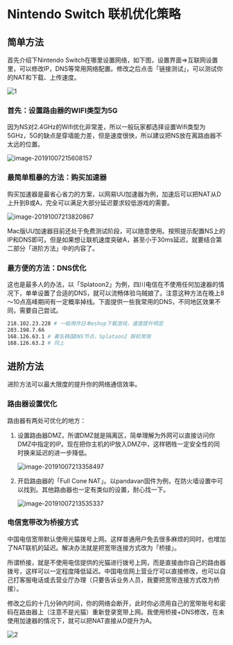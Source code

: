 # Nintendo Switch 联机优化策略


## 简单方法

首先介绍下Nintendo Switch在哪里设置网络，如下图，设置界面=>互联网设置里，可以修改IP，DNS等常用网络配置。修改之后点击「链接测试」，可以测试你的NAT和下载、上传速度。 

![1](https://tva1.sinaimg.cn/large/006y8mN6gy1g7pz8xft9ej31i30u0ng9.jpg)



### 首先：设置路由器的WIFI类型为5G

因为NS对2.4GHz的Wifi优化非常差，所以一般玩家都选择设置Wifi类型为5GHz，5G的缺点是穿墙能力差，但是速度很快，所以建议把NS放在离路由器不太远的位置。

![image-20191007215608157](https://tva1.sinaimg.cn/large/006y8mN6gy1g7pzbkstq4j30vy0l2mz4.jpg)



### 最简单粗暴的方法：购买加速器

购买加速器是最省心省力的方案，以网易UU加速器为例，加速后可以把NAT从D上升到B或A，完全可以满足大部分延迟要求较低游戏的需要。

![image-20191007213820867](https://tva1.sinaimg.cn/large/006y8mN6gy1g7pyt6dxbij31aw0qokjl.jpg)

Mac版UU加速器目前还处于免费测试阶段，可以随意使用。按照提示配置NS上的IP和DNS即可。但是如果想让联机速度突破A，甚至小于30ms延迟，就要结合第二部分「进阶方法」中的内容了。

### 最方便的方法：DNS优化

这也是最多人的办法，以「Splatoon2」为例，四川电信在不使用任何加速器的情况下，单单设置了合适的DNS，就可以流畅体验乌贼娘了。注意这种方法在晚上8～10点高峰期间有一定概率掉线。下面提供一些我常用的DNS，不同地区效果不同，需要自己尝试。

``` bash
218.102.23.228 # 一般用作日本eshop下载游戏，速度提升明显
203.198.7.66
168.126.63.1 # 著名韩国DNS节点，Splatoon2 联机常用
168.126.63.2 # 同上
```

## 进阶方法

进阶方法可以最大限度的提升你的网络通信效率。

### 路由器设置优化

路由器有两处可优化的地方：

1. 设置路由器DMZ，所谓DMZ就是隔离区，简单理解为外网可以直接访问你DMZ中指定的IP。现在把你主机的IP放入DMZ中，这样牺牲一定安全性的同时换来延迟的进一步降低。

   ![image-20191007213358497](https://tva1.sinaimg.cn/large/006y8mN6gy1g7pyoqpcpsj311s0ccgow.jpg)

2. 开启路由器的「Full Cone NAT」。以pandavan固件为例，在防火墙设置中可以找到。其他路由器也一定有类似的设置，耐心找一下。

   ![image-20191007213535337](https://tva1.sinaimg.cn/large/006y8mN6gy1g7pyq72iu5j311w0m8q5q.jpg)

### 电信宽带改为桥接方式

中国电信宽带默认使用光猫拨号上网。这样普通用户免去很多麻烦的同时，也增加了NAT联机的延迟。解决办法就是把宽带连接方式改为「桥接」。

所谓桥接，就是不使用电信提供的光猫进行拨号上网，而是直接由你自己的路由器拨号，这样可以一定程度降低延迟。中国电信网上营业厅可以直接修改，也可以自己打客服电话或去营业厅办理（只要告诉业务人员，我要把宽带连接方式改为桥接）。

修改之后的十几分钟内时间，你的网络会断开，此时你必须用自己的宽带账号和密码在路由器上（注意不是光猫）重新登录宽带上网。我使用桥接+DNS修改，在未使用加速器的情况下，就可以把NAT直接从D提升为A。

![2](https://tva1.sinaimg.cn/large/006y8mN6gy1g7pz96eo7pj31hs0u07gp.jpg)


